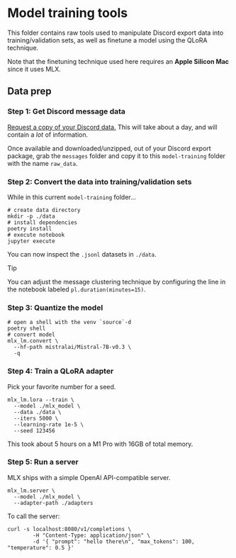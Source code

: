 # Model training tools

This folder contains raw tools used to manipulate Discord export data into training/validation sets, as well as finetune a model using the QLoRA technique.

Note that the finetuning technique used here requires an **Apple Silicon Mac** since it uses MLX.

## Data prep

### Step 1: Get Discord message data

[Request a copy of your Discord data.](https://support.discord.com/hc/en-us/articles/360004027692-Requesting-a-Copy-of-your-Data) This will take about a day, and will contain a _lot_ of information.

Once available and downloaded/unzipped, out of your Discord export package, grab the `messages` folder and copy it to this `model-training` folder with the name `raw_data`.

### Step 2: Convert the data into training/validation sets

While in this current `model-training` folder...

```shell
# create data directory
mkdir -p ./data
# install dependencies
poetry install
# execute notebook
jupyter execute
```

You can now inspect the `.jsonl` datasets in `./data`.

> [!TIP]
> You can adjust the message clustering technique by configuring the line in the notebook labeled `pl.duration(minutes=15)`.

### Step 3: Quantize the model

```shell
# open a shell with the venv `source`-d
poetry shell
# convert model
mlx_lm.convert \
  --hf-path mistralai/Mistral-7B-v0.3 \
  -q
```

### Step 4: Train a QLoRA adapter

Pick your favorite number for a seed.

```shell
mlx_lm.lora --train \
  --model ./mlx_model \
  --data ./data \
  --iters 5000 \
  --learning-rate 1e-5 \
  --seed 123456
```

This took about 5 hours on a M1 Pro with 16GB of total memory.

### Step 5: Run a server

MLX ships with a simple OpenAI API-compatible server.

```shell
mlx_lm.server \
  --model ./mlx_model \
  --adapter-path ./adapters
```

To call the server:

```shell
curl -s localhost:8080/v1/completions \
        -H "Content-Type: application/json" \
        -d '{ "prompt": "hello there\n", "max_tokens": 100, "temperature": 0.5 }'
```
